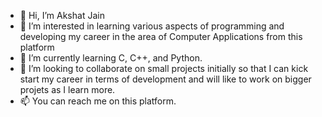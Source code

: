 - 👋 Hi, I’m Akshat Jain
- 👀 I’m interested in learning various aspects of programming and developing my career in the area of Computer Applications from this platform
- 🌱 I’m currently learning C, C++, and Python.
- 💞️ I’m looking to collaborate on small projects initially so that I can kick start my career in terms of development and will like to work on bigger projets as I learn more.
- 📫 You can reach me on this platform.

<!---
jainakshataj10/jainakshataj10 is a ✨ special ✨ repository because its `README.md` (this file) appears on your GitHub profile.
You can click the Preview link to take a look at your changes.
--->
